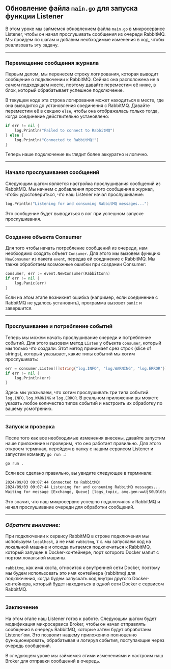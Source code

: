 ## Обновление файла `main.go` для запуска функции Listener

В этом уроке мы займемся обновлением файла `main.go` в микросервисе Listener, чтобы он начал прослушивать сообщения из очереди RabbitMQ. Мы пройдем по шагам и добавим необходимые изменения в код, чтобы реализовать эту задачу.

---

### Перемещение сообщения журнала

Первым делом, мы перенесем строку логирования, которая выводит сообщение о подключении к RabbitMQ. Сейчас она расположена не в самом подходящем месте, поэтому давайте переместим её ниже, в блок, который обрабатывает успешное подключение.

В текущем коде эта строка логирования может находиться в месте, где она выводится до установления соединения с RabbitMQ. Давайте переместим её в секцию `else`, чтобы она отображалась только тогда, когда соединение действительно установлено:

```go
if err != nil {
    log.Println("Failed to connect to RabbitMQ")
} else {
    log.Println("Connected to RabbitMQ!")
}
```

Теперь наше подключение выглядит более аккуратно и логично.

---

### Начало прослушивания сообщений

Следующим шагом является настройка прослушивания сообщений из RabbitMQ. Мы начнем с добавления простого сообщения в журнал, чтобы удостовериться, что наш Listener начал прослушивание:

```go
log.Println("Listening for and consuming RabbitMQ messages...")
```

Это сообщение будет выводиться в лог при успешном запуске прослушивания.

---

### Создание объекта Consumer

Для того чтобы начать потребление сообщений из очереди, нам необходимо создать объект `Consumer`. Для этого мы вызовем функцию `NewConsumer` из пакета `event`, передав ей соединение с RabbitMQ. Мы также обработаем возможные ошибки при создании Consumer:

```go
consumer, err := event.NewConsumer(RabbitConn)
if err != nil {
    log.Panic(err)
}
```

Если на этом этапе возникнет ошибка (например, если соединение с RabbitMQ не удалось установить), программа вызовет `panic` и завершится.

---

### Прослушивание и потребление событий

Теперь мы можем начать прослушивание очереди и потребление событий. Для этого вызовем метод `Listen` у объекта `consumer`, который мы только что создали. Этот метод принимает срез строк (slice of strings), который указывает, какие типы событий мы хотим прослушивать:

```go
err = consumer.Listen([]string{"log.INFO", "log.WARNING", "log.ERROR"})
if err != nil {
    log.Println(err)
}
```

Здесь мы указываем, что хотим прослушивать три типа событий: `log.INFO`, `log.WARNING` и `log.ERROR`. В реальном приложении вы можете указать любое количество типов событий и настроить их обработку по вашему усмотрению.

---

### Запуск и проверка

После того как все необходимые изменения внесены, давайте запустим наше приложение и проверим, что оно работает правильно. Для этого откроем терминал, перейдем в папку с нашим сервисом Listener и запустим команду `go run .`:

```bash
go run .
```

Если все сделано правильно, вы увидите следующее в терминале:

```bash
2024/09/03 09:07:44 Connected to RabbitMQ!
2024/09/03 09:07:44 Listening for and consuming RabbitMQ messages...
Waiting for message [Exchange, Queue] [logs_topic, amq.gen-wwUjS0UDl03guz26FW9GZg]
```

Это значит, что наш микросервис успешно подключился к RabbitMQ и начал прослушивание очереди для обработки сообщений.

---

### _Обратите внимание:_

При подключении к сервису RabbitMQ в строке подключения мы используем `localhost`, а не имя `rabbitmq`, т.к. мы запускаем код на локальной машине и отсюда пытаемся подключиться к RabbitMQ, который запущен в Docker-контейнере, порт которого Docker мапит с портом локальной машины.

`rabbitmq`, как имя хоста, относится к внутренней сети Docker, поэтому мы будем использовать это имя контейнера (rabbitmq) для подключения, когда будем запускать код внутри другого Docker-контейнера, который будет находиться в одной сети Docker с сервисом RabbitMQ.

---

### Заключение

На этом этапе наш Listener готов к работе. Следующим шагом будет модификация микросервиса Broker, чтобы он начал отправлять сообщения в очередь RabbitMQ, которые затем будут обработаны Listener'ом. Это позволит нашему приложению полноценно функционировать, обрабатывая и логируя события, поступающие через очередь сообщений.

В следующем уроке мы займемся этими изменениями и настроим наш Broker для отправки сообщений в очередь.
